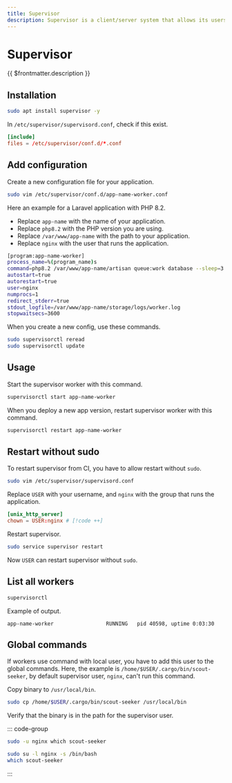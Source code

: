 ```yaml
---
title: Supervisor
description: Supervisor is a client/server system that allows its users to monitor and control a number of processes on UNIX-like operating systems.
---
```


# Supervisor

{{ $frontmatter.description }}

## Installation

```sh
sudo apt install supervisor -y
```

In `/etc/supervisor/supervisord.conf`, check if this exist.

```sh:/etc/supervisor/supervisord.conf
[include]
files = /etc/supervisor/conf.d/*.conf
```

## Add configuration

Create a new configuration file for your application.

```sh
sudo vim /etc/supervisor/conf.d/app-name-worker.conf
```

Here an example for a Laravel application with PHP 8.2.

- Replace `app-name` with the name of your application.
- Replace `php8.2` with the PHP version you are using.
- Replace `/var/www/app-name` with the path to your application.
- Replace `nginx` with the user that runs the application.

```sh [/etc/supervisor/conf.d/app-name-worker.conf]
[program:app-name-worker]
process_name=%(program_name)s
command=php8.2 /var/www/app-name/artisan queue:work database --sleep=3 --tries=3
autostart=true
autorestart=true
user=nginx
numprocs=1
redirect_stderr=true
stdout_logfile=/var/www/app-name/storage/logs/worker.log
stopwaitsecs=3600
```

When you create a new config, use these commands.

```sh
sudo supervisorctl reread
sudo supervisorctl update
```

## Usage

Start the supervisor worker with this command.

```sh
supervisorctl start app-name-worker
```

When you deploy a new app version, restart supervisor worker with this command.

```sh
supervisorctl restart app-name-worker
```

## Restart without sudo

To restart supervisor from CI, you have to allow restart without `sudo`.

```sh
sudo vim /etc/supervisor/supervisord.conf
```

Replace `USER` with your username, and `nginx` with the group that runs the application.

```sh:/etc/supervisor/supervisord.conf
[unix_http_server]
chown = USER:nginx # [!code ++]
```

Restart supervisor.

```sh
sudo service supervisor restart
```

Now `USER` can restart supervisor without `sudo`.

## List all workers

```sh
supervisorctl
```

Example of output.

```sh:output
app-name-worker                 RUNNING   pid 40598, uptime 0:03:30
```

## Global commands

If workers use command with local user, you have to add this user to the global commands. Here, the example is `/home/$USER/.cargo/bin/scout-seeker`, by default supervisor user, `nginx`, can't run this command.

Copy binary to `/usr/local/bin`.

```sh
sudo cp /home/$USER/.cargo/bin/scout-seeker /usr/local/bin
```

Verify that the binary is in the path for the supervisor user.

::: code-group

```sh [One line check]
sudo -u nginx which scout-seeker
```

```sh [Execute bash]
sudo su -l nginx -s /bin/bash
which scout-seeker
```

:::
